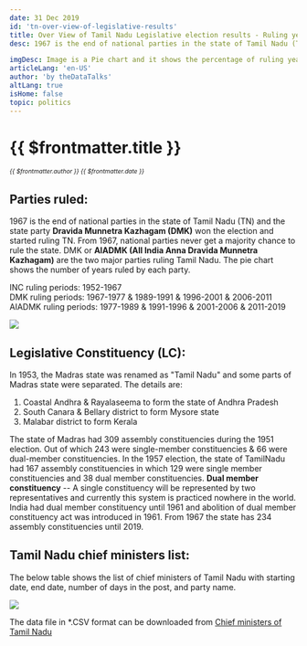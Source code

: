 ```yaml
---
date: 31 Dec 2019
id: 'tn-over-view-of-legislative-results'
title: Over View of Tamil Nadu Legislative election results - Ruling years of various parties and number of legislative constituency details
desc: 1967 is the end of national parties in the state of Tamil Nadu (TN) and the state party **Dravida Munnetra Kazhagam (DMK)** won the election and started ruling TN. From 1967, national parties never get a majority chance to rule the state. DMK or **AIADMK (All India Anna Dravida Munnetra Kazhagam)** are the two major

imgDesc: Image is a Pie chart and it shows the percentage of ruling years of various parties
articleLang: 'en-US'
author: 'by theDataTalks'
altLang: true
isHome: false
topic: politics
---
```


# {{ $frontmatter.title }}
<i style="font-size: 0.75em;"> {{ $frontmatter.author }} {{ $frontmatter.date }} </i>

## Parties ruled:

1967 is the end of national parties in the state of Tamil Nadu (TN) and
the state party **Dravida Munnetra Kazhagam (DMK)** won the election and
started ruling TN. From 1967, national parties never get a majority
chance to rule the state. DMK or **AIADMK (All India Anna Dravida
Munnetra Kazhagam)** are the two major parties ruling Tamil Nadu. The
pie chart shows the number of years ruled by each party.

INC ruling periods: 1952-1967\
DMK ruling periods: 1967-1977 & 1989-1991 & 1996-2001 & 2006-2011\
AIADMK ruling periods: 1977-1989 & 1991-1996 & 2001-2006 & 2011-2019

![](/img/politics/tn-over-view-of-legislative-results_files/figure-markdown/tn-rulers-1.png)

## Legislative Constituency (LC):

In 1953, the Madras state was renamed as "Tamil Nadu" and some parts of
Madras state were separated. The details are:

1.  Coastal Andhra & Rayalaseema to form the state of
    Andhra Pradesh
2.  South Canara & Bellary district to form Mysore state
3.  Malabar district to form Kerala

The state of Madras had 309 assembly constituencies during the 1951
election. Out of which 243 were single-member constituencies & 66 were
dual-member constituencies. In the 1957 election, the state of TamilNadu
had 167 assembly constituencies in which 129 were single member
constituencies and 38 dual member constituencies. **Dual member
constituency** -- A single constituency will be represented by two
representatives and currently this system is practiced nowhere in the
world. India had dual member constituency until 1961 and abolition of
dual member constituency act was introduced in 1961. From 1967 the state
has 234 assembly constituencies until 2019.

## Tamil Nadu chief ministers list:

The below table shows the list of chief ministers of Tamil Nadu with
starting date, end date, number of days in the post, and party name.

![](/img/politics/tn-over-view-of-legislative-results_files/figure-markdown/tn-chief-ministers-1.png)

The data file in \*.CSV format can be downloaded from [Chief ministers of Tamil Nadu](http://thedatatalks.in/datas/politics/tn-chief-ministers.csv)

<style>

</style>